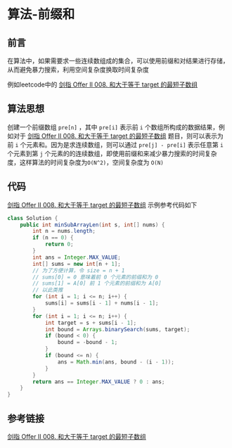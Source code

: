 # 算法-前缀和


<!--more-->

## 前言

在算法中，如果需要求一些连续数组成的集合，可以使用前缀和对结果进行存储，从而避免暴力搜索，利用空间复杂度换取时间复杂度

例如leetcode中的 [剑指 Offer II 008. 和大于等于 target 的最短子数组](https://leetcode-cn.com/problems/2VG8Kg/)

## 算法思想

创建一个前缀数组 `pre[n]` ，其中 `pre[i]` 表示前 `i` 个数组所构成的数据结果，例如对于 [剑指 Offer II 008. 和大于等于 target 的最短子数组](https://leetcode-cn.com/problems/2VG8Kg/) 题目，则可以表示为前 `i` 个元素和。因为是求连续数组，则可以通过 `pre[j] - pre[i]` 表示任意第 `i` 个元素到第 `j` 个元素的的连续数组，即使用前缀和来减少暴力搜索的时间复杂度，这样算法的时间复杂度为`O(N^2)`，空间复杂度为 `O(N)` 

## 代码

[剑指 Offer II 008. 和大于等于 target 的最短子数组](https://leetcode-cn.com/problems/2VG8Kg/) 示例参考代码如下

```java
class Solution {
    public int minSubArrayLen(int s, int[] nums) {
        int n = nums.length;
        if (n == 0) {
            return 0;
        }
        int ans = Integer.MAX_VALUE;
        int[] sums = new int[n + 1]; 
        // 为了方便计算，令 size = n + 1 
        // sums[0] = 0 意味着前 0 个元素的前缀和为 0
        // sums[1] = A[0] 前 1 个元素的前缀和为 A[0]
        // 以此类推
        for (int i = 1; i <= n; i++) {
            sums[i] = sums[i - 1] + nums[i - 1];
        }
        for (int i = 1; i <= n; i++) {
            int target = s + sums[i - 1];
            int bound = Arrays.binarySearch(sums, target);
            if (bound < 0) {
                bound = -bound - 1;
            }
            if (bound <= n) {
                ans = Math.min(ans, bound - (i - 1));
            }
        }
        return ans == Integer.MAX_VALUE ? 0 : ans;
    }
}
```



## 参考链接

[剑指 Offer II 008. 和大于等于 target 的最短子数组](https://leetcode-cn.com/problems/2VG8Kg/solution/he-da-yu-deng-yu-target-de-zui-duan-zi-s-ixef/)




